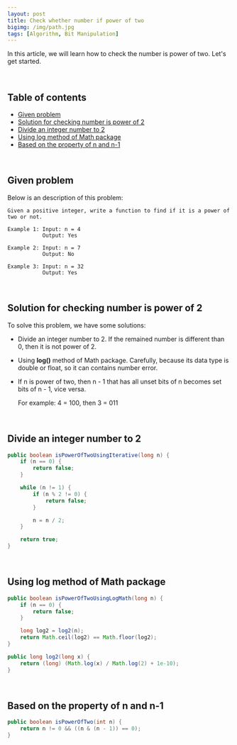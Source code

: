 ```yaml
---
layout: post
title: Check whether number if power of two
bigimg: /img/path.jpg
tags: [Algorithm, Bit Manipulation]
---
```


In this article, we will learn how to check the number is power of two. Let's get started.

<br>

## Table of contents
- [Given problem](#given-problem)
- [Solution for checking number is power of 2](#solution-for-checking-number-is-power-of-2)
- [Divide an integer number to 2](#divide-an-integer-number-to-2)
- [Using log method of Math package](#using-log-method-of-math-package)
- [Based on the property of n and n-1](#based-on-the-property-of-n-and-n-1)

<br>

## Given problem

Below is an description of this problem:

```
Given a positive integer, write a function to find if it is a power of two or not.

Example 1: Input: n = 4
           Output: Yes 

Example 2: Input: n = 7
           Output: No

Example 3: Input: n = 32
           Output: Yes
```

<br>

## Solution for checking number is power of 2

To solve this problem, we have some solutions:
- Divide an integer number to 2. If the remained number is different than 0, then it is not power of 2.

- Using **log()** method of Math package. Carefully, because its data type is double or float, so it can contains number error.

- If n is power of two, then n - 1 that has all unset bits of n becomes set bits of n - 1, vice versa.

    For example: 4 = 100, then 3 = 011

<br>

## Divide an integer number to 2

```java
public boolean isPowerOfTwoUsingIterative(long n) {
    if (n == 0) {
        return false;
    }

    while (n != 1) {
        if (n % 2 != 0) {
            return false;
        }

        n = n / 2;
    }

    return true;
}
```


<br>

## Using log method of Math package

```java
public boolean isPowerOfTwoUsingLogMath(long n) {
    if (n == 0) {
        return false;
    }

    long log2 = log2(n);
    return Math.ceil(log2) == Math.floor(log2);
}

public long log2(long x) {
    return (long) (Math.log(x) / Math.log(2) + 1e-10);
}
```

<br>

## Based on the property of n and n-1

```java
public boolean isPowerOfTwo(int n) {
    return n != 0 && ((n & (n - 1)) == 0);
}
```


